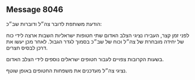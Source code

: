 ## Message 8046

הודעת משותפת לדובר צה״ל ודוברות שב״כ:

לפני זמן קצר, העבירו נציגי הצלב האדום שתי חטופות ישראליות השבות ארצה לידי כוח של יחידה מובחרת של צה״ל וכוח של שב״כ בסמוך לגדר הגבול. 
לאחר מכן יעשו את דרכן לבסיס חצרים. 

בשעות הקרובות צפויים לעבור חטופים ישראלים נוספים לידי הצלב האדום. 

נציגי צה״ל מעדכנים את משפחות החטופים באופן שוטף.

